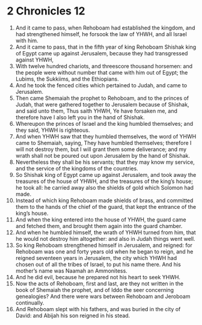 ﻿# 2 Chronicles 12
1. And it came to pass, when Rehoboam had established the kingdom, and had strengthened himself, he forsook the law of YHWH, and all Israel with him. 
2. And it came to pass, that in the fifth year of king Rehoboam Shishak king of Egypt came up against Jerusalem, because they had transgressed against YHWH, 
3. With twelve hundred chariots, and threescore thousand horsemen: and the people were without number that came with him out of Egypt; the Lubims, the Sukkiims, and the Ethiopians. 
4. And he took the fenced cities which pertained to Judah, and came to Jerusalem. 
5.  Then came Shemaiah the prophet to Rehoboam, and to the princes of Judah, that were gathered together to Jerusalem because of Shishak, and said unto them, Thus saith YHWH, Ye have forsaken me, and therefore have I also left you in the hand of Shishak. 
6. Whereupon the princes of Israel and the king humbled themselves; and they said, YHWH is righteous. 
7. And when YHWH saw that they humbled themselves, the word of YHWH came to Shemaiah, saying, They have humbled themselves; therefore I will not destroy them, but I will grant them some deliverance; and my wrath shall not be poured out upon Jerusalem by the hand of Shishak. 
8. Nevertheless they shall be his servants; that they may know my service, and the service of the kingdoms of the countries. 
9. So Shishak king of Egypt came up against Jerusalem, and took away the treasures of the house of YHWH, and the treasures of the king’s house; he took all: he carried away also the shields of gold which Solomon had made. 
10. Instead of which king Rehoboam made shields of brass, and committed them to the hands of the chief of the guard, that kept the entrance of the king’s house. 
11. And when the king entered into the house of YHWH, the guard came and fetched them, and brought them again into the guard chamber. 
12. And when he humbled himself, the wrath of YHWH turned from him, that he would not destroy him altogether: and also in Judah things went well. 
13.  So king Rehoboam strengthened himself in Jerusalem, and reigned: for Rehoboam was one and forty years old when he began to reign, and he reigned seventeen years in Jerusalem, the city which YHWH had chosen out of all the tribes of Israel, to put his name there. And his mother’s name was Naamah an Ammonitess. 
14. And he did evil, because he prepared not his heart to seek YHWH. 
15. Now the acts of Rehoboam, first and last, are they not written in the book of Shemaiah the prophet, and of Iddo the seer concerning genealogies? And there were wars between Rehoboam and Jeroboam continually. 
16. And Rehoboam slept with his fathers, and was buried in the city of David: and Abijah his son reigned in his stead. 
